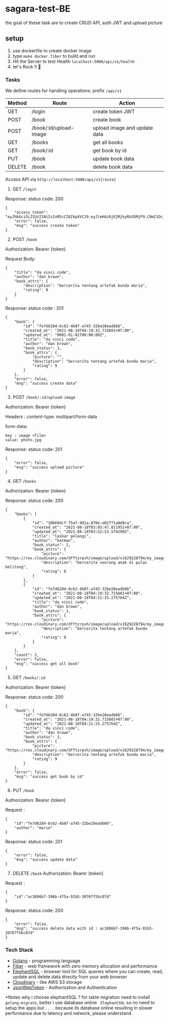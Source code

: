 # sagara-test-BE

the goal of these task are to create CRUD API, auth JWT and upload picture 

## setup
1. use dockerfile to create docker image
2. type ```make docker.fiber``` to build and run
3. Hit the Server to test Health `localhost:5000/api/v1/health`
4. let's Rock !! 🚀

### Tasks 
We define routes for handling operations:
prefix ```/api/v1```

| Method        | Route                  | Action                                              |
|---------------|------------------------|-----------------------------------------------------|
| GET           | /login                 | create token JWT                                    |
| POST          | /book                  | create book                                         |
| POST          | /book/:id/upload-image | upload image and update data                        |
| GET           | /books                 | get all books                                       |
| GET           | /book/:id              | get book by id                                      |
| PUT           | /book                  | update book data                                    |
| DELETE        | /book                  | delete book data                                    |

Access API via ```http://localhost:5000/api/v1{route}```


1. GET ```/login```

Response:
status code: 200
```
{
    "access_token": "eyJhbGciOiJIUzI1NiIsInR5cCI6IkpXVCJ9.eyJleHAiOjE2MjkyMzU5MjF9.C0mI1Oc_U4E5A2l_qXhToFaw3epgHn1Jj2S1K2EnTdQ",
    "error": false,
    "msg": "success create token"
}
```

2. POST ```/book ```

Authorization: Bearer {token} 

Request Body: 
```
{
    "title": "da vinci code",
    "author": "dan brown",
    "book_attrs": {
        "description": "bercerita tentang artefak bunda maria",
        "rating": 9
    }
}
```

Response:
status code : 201
```
{
    "book": {
        "id": "fe7d6284-6c62-4b8f-a745-32be28eadb66",
        "created_at": "2021-08-18T04:19:32.715601+07:00",
        "updated_at": "0001-01-01T00:00:00Z",
        "title": "da vinci code",
        "author": "dan brown",
        "book_status": 1,
        "book_attrs": {
            "picture": "",
            "description": "bercerita tentang artefak bunda maria",
            "rating": 9
        }
    },
    "error": false,
    "msg": "success create data"
}
```

3. POST ```/book/:id/upload-image ```

Authorization: Bearer {token} 

Headers : 
    content-type: multipart/form-data

form-data: 
```
key : image <file>
value: photo.jpg
```

Response:
status code: 201
```
{
    "error": false,
    "msg": "success upload picture"
}
```

4. GET ```/books```

Authorization: Bearer {token} 

Response:
status code: 200
```
{
    "books": [
        {
            "id": "10669dcf-75af-481a-870e-e02771a8d0ca",
            "created_at": "2021-08-18T03:05:47.011951+07:00",
            "updated_at": "2021-08-18T03:52:53.579299Z",
            "title": "laskar pelangi",
            "author": "batman",
            "book_status": 1,
            "book_attrs": {
                "picture": "https://res.cloudinary.com/dfftzrpvh/image/upload/v1629228794/my_image.jpg",
                "description": "bercerita seorang anak di pulai belitong",
                "rating": 8
            }
        },
        {
            "id": "fe7d6284-6c62-4b8f-a745-32be28eadb66",
            "created_at": "2021-08-18T04:19:32.715601+07:00",
            "updated_at": "2021-08-18T04:21:25.275764Z",
            "title": "da vinci code",
            "author": "dan brown",
            "book_status": 1,
            "book_attrs": {
                "picture": "https://res.cloudinary.com/dfftzrpvh/image/upload/v1629228794/my_image.jpg",
                "description": "bercerita tentang artefak bunda maria",
                "rating": 9
            }
        }
    ],
    "count": 2,
    "error": false,
    "msg": "success get all book"
}
```

5. GET ```/books/:id```

Authorization: Bearer {token} 

Response:
status code: 200
```
{
    "book": {
        "id": "fe7d6284-6c62-4b8f-a745-32be28eadb66",
        "created_at": "2021-08-18T04:19:32.715601+07:00",
        "updated_at": "2021-08-18T04:21:25.275764Z",
        "title": "da vinci code",
        "author": "dan brown",
        "book_status": 1,
        "book_attrs": {
            "picture": "https://res.cloudinary.com/dfftzrpvh/image/upload/v1629228794/my_image.jpg",
            "description": "bercerita tentang artefak bunda maria",
            "rating": 9
        }
    },
    "error": false,
    "msg": "success get book by id"
}
```

6. PUT ```/book```

Authorization: Bearer {token} 

Request : 
```
{
    "id":"fe7d6284-6c62-4b8f-a745-32be28eadb66",
    "author": "mario" 
}
```

Response:
status code: 201
```
{
    "error": false,
    "msg": "success update data"
}
```

7. DELETE ```/book```
Authorization: Bearer {token} 

Request : 
```
{
    "id":"ac3886b7-396b-4f5a-91b5-30767f5bc07d"
}
```

Response:
status code: 200
```
{
    "error": false,
    "msg": "success delete data with id : ac3886b7-396b-4f5a-91b5-30767f5bc07d"
}
```

### Tech Stack
* [Golang] - programming language
* [Fiber] - web framework with zero memory allocation and performance
* [ElephantSQL] -  browser tool for SQL queries where you can create, read, update and delete data directly from your web browser
* [Cloudinary] - like AWS S3 storage
* [JsonWebToken] - Authorization and Authentication 


[Golang]: <https://golang.org/>
[Fiber]: <https://github.com/gofiber/fiber/>
[ElephantSQL]: <https://www.elephantsql.com/>
[Cloudinary]:<https://cloudinary.com//>
[JsonWebToken]: <https://jwt.io/>

*Notes
why i choose elephantSQL ? for table migration need to install ``` golang-migrate```,  better i use database online ``` ElephantSQL``` so no need to setup the apps but . . . . because its database online resulting in slower performance due to latency and network, please understand.
